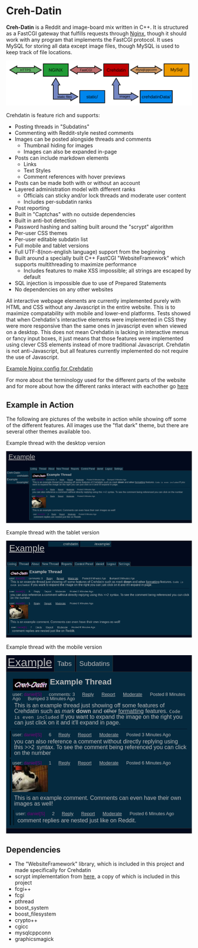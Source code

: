 # Creh-Datin

**Creh-Datin** is a Reddit and image-board mix written in C++. It is structured as a FastCGI gateway that fulfills requests through [Nginx](https://nginx.org/), though it should work with any program that implements the FastCGI protocol. It uses MySQL for storing all data except image files, though MySQL is used to keep track of file locations.

![Crehdatin Architecture Layout](images/designLayout.svg)

Crehdatin is feature rich and supports:
- Posting threads in "Subdatins"
- Commenting with Reddit-style nested comments
- Images can be posted alongside threads and comments
  - Thumbnail hiding for images
  - Images can also be expanded in-page
- Posts can include markdown elements
  - Links
  - Text Styles
  - Comment references with hover previews
- Posts can be made both with or without an account
- Layered administration model with different ranks
  - Officials can sticky and/or lock threads and moderate user content
  - Includes per-subdatin ranks
- Post reporting
- Built in "Captchas" with no outside dependencies
- Built in anti-bot detection
- Password hashing and salting built around the "scrypt" algorithm
- Per-user CSS themes
- Per-user editable subdatin list
- Full mobile and tablet versions
- Full UTF-8(non-english language) support from the beginning
- Built around a specially built C++ FastCGI "WebsiteFramework" which supports multithreading to maximize performance
  - Includes features to make XSS impossible; all strings are escaped by default
- SQL injection is impossible due to use of Prepared Statements
- No dependencies on any other websites

All interactive webpage elements are currently implemented purely with HTML and CSS without any Javascript in the entire website. This is to maximize compatability with mobile and lower-end platforms. Tests showed that when Crehdatin's interactive elements were implemented in CSS they were more responsive than the same ones in javascript even when viewed on a desktop. This does not mean Crehdatin is lacking in interactive menus or fancy input boxes, it just means that those features were implemented using clever CSS elements instead of more traditional Javascript. Crehdatin is not anti-Javascript, but all features currently implemented do not require the use of Javascript.

[Example Nginx config for Crehdatin](exampleNginx.conf)

For more about the terminology used for the different parts of the website and for more about how the different ranks interact with eachother go [here](namesAndRanks.md)

## Example in Action

The following are pictures of the website in action while showing off some of the different features. All images use the "flat dark" theme, but there are several other themes available too.

Example thread with the desktop version

![Example Thread on Desktop](images/desktop.png)

Example thread with the tablet version

![Example Thread on Tablet](images/tablet.png)

Example thread with the mobile version

![Example Thread on Mobile](images/mobile.png)

## Dependencies
- The "WebsiteFramework" library, which is included in this project and made specifically for Crehdatin
- scrypt implementation from [here](https://www.tarsnap.com/scrypt.html), a copy of which is included in this project
- fcgi++
- fcgi
- pthread
- boost_system
- boost_filesystem
- crypto++
- cgicc
- mysqlcppconn
- graphicsmagick

